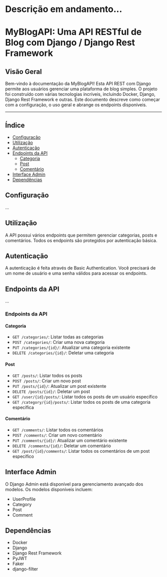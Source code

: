 # Descrição em andamento...

# MyBlogAPI: Uma API RESTful de Blog com Django / Django Rest Framework

## Visão Geral
Bem-vindo à documentação da MyBlogAPI! Esta API REST com Django permite aos usuários gerenciar uma plataforma de blog simples. O projeto foi construído com várias tecnologias incríveis, incluindo Docker, Django, Django Rest Framework e outras. Este documento descreve como começar com a configuração, o uso geral e abrange os endpoints disponíveis.

---

## Índice
- [Configuração](#configuração)
- [Utilização](#utilização)
- [Autenticação](#autenticação)
- [Endpoints da API](#endpoints-da-api)
  - [Categoria](#categoria)
  - [Post](#post)
  - [Comentário](#comentário)
- [Interface Admin](#interface-admin)
- [Dependências](#dependências)

## Configuração

...

## Utilização

A API possui vários endpoints que permitem gerenciar categorias, posts e comentários. Todos os endpoints são protegidos por autenticação básica.

## Autenticação
A autenticação é feita através de Basic Authentication. Você precisará de um nome de usuário e uma senha válidos para acessar os endpoints.

## Endpoints da API

...

### Endpoints da API

#### Categoria
- `GET /categories/`: Listar todas as categorias
- `POST /categories/`: Criar uma nova categoria
- `PUT /categories/{id}/`: Atualizar uma categoria existente
- `DELETE /categories/{id}/`: Deletar uma categoria

#### Post
- `GET /posts/`: Listar todos os posts
- `POST /posts/`: Criar um novo post
- `PUT /posts/{id}/`: Atualizar um post existente
- `DELETE /posts/{id}/`: Deletar um post
- `GET /user/{id}/posts/`: Listar todos os posts de um usuário específico
- `GET /category/{id}/posts/`: Listar todos os posts de uma categoria específica

#### Comentário
- `GET /comments/`: Listar todos os comentários
- `POST /comments/`: Criar um novo comentário
- `PUT /comments/{id}/`: Atualizar um comentário existente
- `DELETE /comments/{id}/`: Deletar um comentário
- `GET /post/{id}/comments/`: Listar todos os comentários de um post específico

## Interface Admin

O Django Admin está disponível para gerenciamento avançado dos modelos. Os modelos disponíveis incluem:

- UserProfile
- Category
- Post
- Comment

## Dependências
- Docker
- Django
- Django Rest Framework
- PyJWT
- Faker
- django-filter